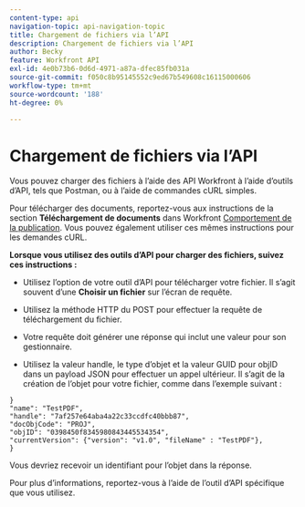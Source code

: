 ```yaml
---
content-type: api
navigation-topic: api-navigation-topic
title: Chargement de fichiers via l’API
description: Chargement de fichiers via l’API
author: Becky
feature: Workfront API
exl-id: 4e0b73b6-0d6d-4971-a87a-dfec85fb031a
source-git-commit: f050c8b95145552c9ed67b549608c16115000606
workflow-type: tm+mt
source-wordcount: '188'
ht-degree: 0%

---
```


# Chargement de fichiers via l’API

Vous pouvez charger des fichiers à l’aide des API Workfront à l’aide d’outils d’API, tels que Postman, ou à l’aide de commandes cURL simples.

Pour télécharger des documents, reportez-vous aux instructions de la section **Téléchargement de documents** dans Workfront [Comportement de la publication](https://one.workfront.com/s/document-item?bundleId=the-new-workfront-experience&amp;topicId=Content%2FWF_API%2FGeneral%2Fapi-basics.html). Vous pouvez également utiliser ces mêmes instructions pour les demandes cURL.

**Lorsque vous utilisez des outils d’API pour charger des fichiers, suivez ces instructions :**

* Utilisez l’option de votre outil d’API pour télécharger votre fichier. Il s’agit souvent d’une **Choisir un fichier** sur l’écran de requête.

* Utilisez la méthode HTTP du POST pour effectuer la requête de téléchargement du fichier.

* Votre requête doit générer une réponse qui inclut une valeur pour son gestionnaire.

* Utilisez la valeur handle, le type d’objet et la valeur GUID pour objID dans un payload JSON pour effectuer un appel ultérieur. Il s’agit de la création de l’objet pour votre fichier, comme dans l’exemple suivant :

```
}
"name": "TestPDF",
"handle": "7af257e64aba4a22c33ccdfc40bbb87",
"docObjCode": "PROJ",
"objID": "0398450f8345980843445534354",
"currentVersion": {"version": "v1.0", "fileName" : "TestPDF"},
}
```

Vous devriez recevoir un identifiant pour l’objet dans la réponse.

Pour plus d’informations, reportez-vous à l’aide de l’outil d’API spécifique que vous utilisez.
